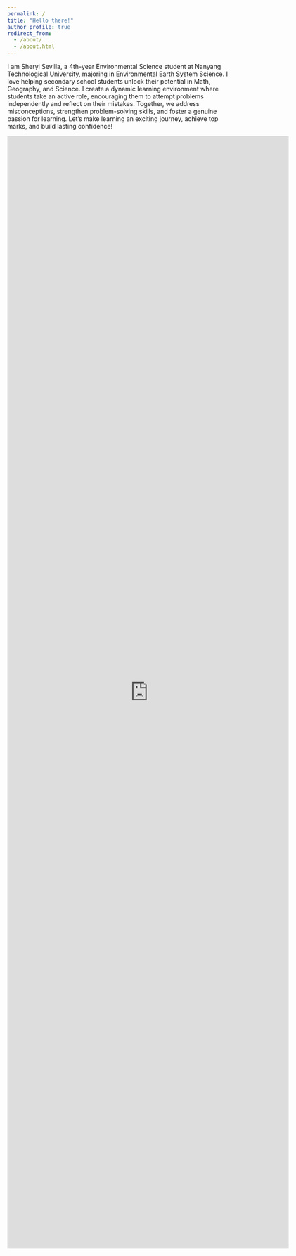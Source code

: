 ```yaml
---
permalink: /
title: "Hello there!"
author_profile: true
redirect_from: 
  - /about/
  - /about.html
---
```


I am Sheryl Sevilla, a 4th-year Environmental Science student at Nanyang Technological University, majoring in Environmental Earth System Science. I love helping secondary school students unlock their potential in Math, Geography, and Science. I create a dynamic learning environment where students take an active role, encouraging them to attempt problems independently and reflect on their mistakes. Together, we address misconceptions, strengthen problem-solving skills, and foster a genuine passion for learning. Let’s make learning an exciting journey, achieve top marks, and build lasting confidence!

<!-- <iframe src="https://docs.google.com/forms/d/e/1FAIpQLSfxEXxQgsWvXIWL4KCpSIHRTX4XE2KgP92qMQ33tf0Fr5raLA/viewform?embedded=true" width="640" height="422" frameborder="0" marginheight="0" marginwidth="0">Loading…</iframe> -->

<!-- <div class="google-form-container">
    <iframe src="https://docs.google.com/forms/d/e/1FAIpQLSfxEXxQgsWvXIWL4KCpSIHRTX4XE2KgP92qMQ33tf0Fr5raLA/viewform?embedded=true" width="640" height="422" frameborder="0" marginheight="0" marginwidth="0">Loading…</iframe>
</div> -->

<div class="google-form-container">
    <iframe src="https://docs.google.com/forms/d/e/1FAIpQLSfbTb5A1ExhbgerrwnKw7TEizOgd-RW1v75WAlYUll_U-Hc2A/viewform?embedded=true" width="640" height="2531" frameborder="0" marginheight="0" marginwidth="0">Loading…</iframe>
</div>

<!-- <a href="https://docs.google.com/forms/d/e/1FAIpQLSfbTb5A1ExhbgerrwnKw7TEizOgd-RW1v75WAlYUll_U-Hc2A/viewform?usp=dialog" target="_blank">Fill out our form</a> -->
